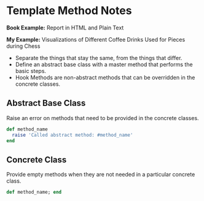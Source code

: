 # Template Method Notes

**Book Example:**
Report in HTML and Plain Text

**My Example:**
Visualizations of Different Coffee Drinks
Used for Pieces during Chess

- Separate the things that stay the same, from the things that differ.
- Define an abstract base class with a master method that performs the basic steps.
- Hook Methods are non-abstract methods that can be overridden in the concrete classes.

## Abstract Base Class
Raise an error on methods that need to be provided in the concrete classes.
```ruby
def method_name
  raise 'Called abstract method: #method_name'
end
```

## Concrete Class
Provide empty methods when they are not needed in a particular concrete class.
```ruby
def method_name; end
```